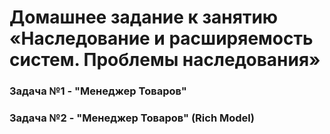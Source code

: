 # Домашнее задание к занятию «Наследование и расширяемость систем. Проблемы наследования»

### Задача №1 - "Менеджер Товаров"

### Задача №2 - "Менеджер Товаров" (Rich Model)

